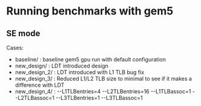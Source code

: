 # Running benchmarks with gem5

## SE mode

Cases:

- baseline/ : baseline gem5 gpu run with default configuration
- new_design/ : LDT introduced design
- new_design_2/ : LDT introduced with L1 TLB bug fix
- new_design_3/ : Reduced L1/L2 TLB size to minimal to see if it makes a difference with LDT
- new_design_4/ : --L1TLBentries=4 --L2TLBentries=16 --L1TLBassoc=1 --L2TLBassoc=1 --L3TLBentries=1 --L3TLBassoc=1 
